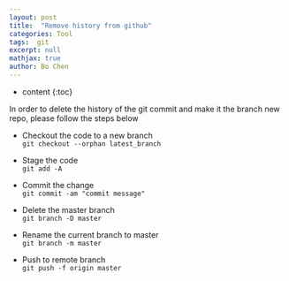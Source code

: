 ```yaml
---
layout: post
title:  "Remove history from github"
categories: Tool
tags:  git
excerpt: null
mathjax: true
author: Bo Chen
---
```


* content
{:toc}

In order to delete the history of the git commit and make it the branch new repo, please follow the steps below

* Checkout the code to a new branch  
  `git checkout --orphan latest_branch`

* Stage the code  
  `git add -A`

* Commit the change  
  `git commit -am "commit message"`

* Delete the master branch  
  `git branch -D master`

* Rename the current branch to master  
  `git branch -m master`

* Push to remote branch  
  `git push -f origin master`
  
